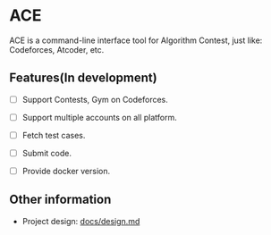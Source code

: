 # ACE

ACE is a command-line interface tool for Algorithm Contest, just like: Codeforces, Atcoder, etc.

## Features(In development)
- [ ] Support Contests, Gym on Codeforces.
- [ ] Support multiple accounts on all platform.
- [ ] Fetch test cases. 
- [ ] Submit code.
- [ ] Provide docker version.


## Other information
- Project design: [docs/design.md](docs/design.md)
